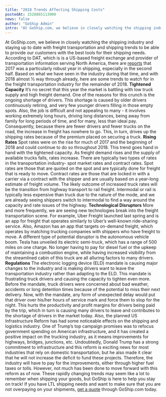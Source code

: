```yaml
---
title: "2018 Trends Affecting Shipping Costs"
postedAt: 1528865113000
news: false
author: "GoShip Admin"
intro: "At GoShip.com, we believe in closely watching the shipping industry and staying up to date with freight transportation and shipping trends to be able to provide our customers with the best tools for their shipping needs. According to DAT, which is is a US-based freight exchange and provider of transportation information serving North America, there are reports that 2017 was a particularly robust year in shipping, especially in the second half. Based on what we have seen in the industry during that time, and"
---
```

At GoShip.com, we believe in closely watching the shipping industry and staying up to date with freight transportation and shipping trends to be able to provide our customers with the best tools for their shipping needs. According to DAT, which is is a US-based freight exchange and provider of transportation information serving North America, there are [reports](https://www.dat.com/blog/post/year-ends-with-record-rates-and-ratios) that 2017 was a particularly robust year in shipping, especially in the second half. Based on what we have seen in the industry during that time, and with 2018 almost ½ way through already, here are some trends to watch for in the freight transportation industry for the remainder of 2018. **Tightened Capacity** It’s no secret that this year the market is battling with low truck supply and high freight demand. One of the reasons for this crunch is the ongoing shortage of drivers. This shortage is caused by older drivers continuously retiring, and very few younger drivers filling in those empty spots. Also, the job is difficult and not appealing to many - it involves working extremely long hours, driving long distances, being away from family for long periods of time, and for many, less than ideal pay. Consequently, because there are fewer drivers and fewer trucks on the road, the increase in freight has nowhere to go. This, in turn, drives up the shipping rates because of the premium placed on securing a truck. **Rising Rates** Spot rates were on the rise for much of 2017 and the beginning of 2018 and could continue to do so throughout 2018. This trend goes hand in hand with the tightened capacity. As freight demand rises and the supply of available trucks falls, rates increase. There are typically two types of rates in the transportation industry- spot market rates and contract rates. Spot rates are those that are quoted on the spot and are typically done for freight that is ready to move. Contract rates are those that are locked in with a carrier via a contract with the shipper and are usually based on a year-long estimate of freight volume. The likely outcome of increased truck rates will be the transition from highway transport to rail freight. Intermodal or rail is typically less expensive than truck due to the nature of the mode, and we are already seeing shippers switch to intermodal to find a way around the capacity and rate issues of the highway. **Technological Disruptors** More and more frequently, we are seeing new technologies break into the freight transportation scene. For example, Uber Freight launched last spring and is an app for freight that operates similarly to Uber’s well-known ride-sharing service. Also, Amazon has an app that targets on-demand freight, which operates by matching trucking companies with shippers who have freight to move. A different type of potential disruptor is the autonomous vehicle boom. Tesla has unveiled its electric semi-truck, which has a range of 500 miles on one charge. No longer having to pay for diesel fuel or the upkeep of maintaining a combustion engine, while having increased visibility from the streamlined cabin of this truck are all alluring factors to many drivers. **Regulations** The electronic logging device (ELD) mandate is causing major changes to the industry and is making drivers want to leave the transportation industry rather than adapting to the ELD. This mandate is frustrating truck drivers and causing the capacity to tighten even more. Before the mandate, truck drivers were concerned about bad weather, accidents or long detention times because of the potential to miss their next delivery. Now, with the mandate, any form of unexpected delay would put that driver over his/her hours of service mark and force them to stop for the night. This hurts the productivity and profit margins for drivers being paid by the trip, which in turn is causing many drivers to leave and contributes to the shortage of drivers in the market today. Also, the planned US Infrastructure Reform has had some noticeable effects on the shipping and logistics industry. One of Trump’s top campaign promises was to refocus government spending on American infrastructure, and it has created a positive impact on the trucking industry, as it means improvements for highways, bridges, junctions, etc. Undoubtedly, Donald Trump has a strong commitment to infrastructure and this reform is exciting news for most industries that rely on domestic transportation, but he also made it clear that he will not increase the deficit to fund these projects. Therefore, the industry will have to pay for the improvements, either through higher fuel taxes or tolls. However, not much has been done to move forward with this reform as of now. These rapidly changing trends may seem like a lot to remember when shipping your goods, but GoShip is here to help you stay on track! If you have LTL shipping needs and want to make sure that you are not overpaying on your shipments, [get a quote](http://www.goship.com/) through GoShip.com today.
